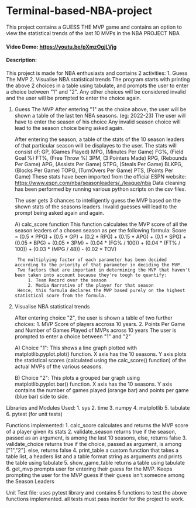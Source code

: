 # Terminal-based-NBA-project
This project contains a GUESS THE MVP  game and contains an option to view the statistical trends of the last 10 MVPs in the NBA
PROJECT NBA
#### Video Demo:  https://youtu.be/pXmzOgjLVjg
#### Description:
This project is made for NBA enthusiasts and contains 2 activities:
    1. Guess The MVP
    2. Visualise NBA statistical trends
The program starts with printing the above 2 choices in a table using tabulate, and prompts the user to enter a choice between "1" and "2". Any other choices will be considered invalid and the user will be prompted to enter the choice again.

1. Guess The MVP
    After entering "1" as the choice above, the user will be shown a table of the last ten NBA seasons. (eg: 2022-23) The user will have to enter the season of his choice Any invalid season choice will lead to the season choice being asked again.

    After entering the season, a table of the stats of the 10 season leaders of that particular season will be displayes to the user. The stats will consist of:
        GP, (Games Played)
        MPG, (Minutes Per Game)
        FG%, (Field Goal %)
        FT%, (Free Throw %)
        3PM, (3 Pointers Made)
        RPG, (Rebounds Per Game)
        APG, (Assists Per Game)
        STPG, (Steals Per Game)
        BLKPG, (Blocks Per Game)
        TOPG, (TurnOvers Per Game)
        PTS, (Points Per Game)
    These stats have been imported from the official ESPN website: https://www.espn.com/nba/seasonleaders/_/league/nba
    Data cleaning has been performed by running various python scripts on the csv files.

    The user gets 3 chances to intelligently guess the MVP based on the shown stats of the seasons leaders. Invalid guesses will lead to the prompt being asked again and again.

    A) calc_score function
        This function calculates the MVP score of all the season leaders of a chosen season as per the following formula:
        Score = (0.5 * PPG) + (0.5 * GP) + (0.2 * RPG) + (0.15 * APG) + (0.1 * SPG) + (0.05 * BPG) + (0.05 * 3PM) + (0.04 * (FG% / 100)) + (0.04 * (FT% / 100)) + (0.03 * (MPG / 48)) - (0.02 * TOV)

        The multiplying factor of each parameter has been decided according to the priority of that parameter in deciding the MVP.
        Two factors that are important in determining the MVP that haven't been taken into account because they're tough to quantify:
            1. Team Record over the season
            2. Media Narrative of the player for that season
        Hence, this formula declares the MVP based purely on the highest statistical score from the formula.

2. Visualise NBA statistical trends

    After entering choice "2", the user is shown a table of two further choices:
        1. MVP Score of players accross 10 years.
        2. Points Per Game and Number of Games Played of MVPs across 10 years
    The user is prompted to enter a choice between "1" and "2"

    A) Choice "1":
        This shows a line graph plotted with matplotlib.pyplot.plot() function. X axis has the 10 seasons. Y axis plots the statistical scores (calculated using the calc_score() function) of the actual MVPs of the various seasons.

    B) Choice "2":
        This plots a grouped bar graph using matplotlib.pyplot.bar() function. X axis has the 10 seasons. Y axis contains the number of games played (orange bar) and points per game (blue bar) side to side.

Libraries and Modules Used:
    1. sys
    2. time
    3. numpy
    4. matplotlib
    5. tabulate
    6. pytest (for unit tests)

Functions implemented:
    1. calc_score
        calculates and returns the MVP score of a player given its stats
    2. validate_season
        returns true if the season, passed as an argument, is among the last 10 seasons, else, returns false
    3. validate_choice
        returns true if the choice, passed as argument, is among ["1","2"]. else, returns false
    4. print_table
        a custom function that takes a table list, a headers list and a table format string as arguments and prints the table using tabulate
    5. show_game_table
        returns a table using tabulate
    6. get_mvp
        prompts user for entering their guess for the MVP. Keeps prompting the user for the MVP guess if their guess isn't someone among the Season Leaders

Unit Test file:
    uses pytest library and contains 5 functions to test the above functions implemented. all tests must pass inorder for the project to work.
